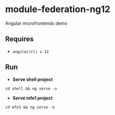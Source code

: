 # module-federation-ng12
Angular microfrontends demo

## Requires
* `angular/cli v.12`

## Run

- **Serve shell project**
```shell
cd shell && ng serve -o
```

- **Serve mfe1 project**
```shell
cd mfe1 && ng serve -o
```
